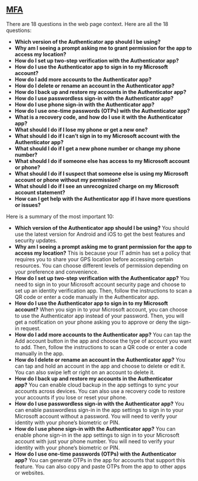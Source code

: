 
## [MFA](https://support.microsoft.com/en-us/account-billing/common-questions-about-the-microsoft-authenticator-app-12d283d1-bcef-4875-9ae5-ac360e2945dd) 


There are 18 questions in the web page context.  Here are all the 18 questions:
- **Which version of the Authenticator app should I be using?**
- **Why am I seeing a prompt asking me to grant permission for the app to access my location?**
- **How do I set up two-step verification with the Authenticator app?**
- **How do I use the Authenticator app to sign in to my Microsoft account?**
- **How do I add more accounts to the Authenticator app?**
- **How do I delete or rename an account in the Authenticator app?**
- **How do I back up and restore my accounts in the Authenticator app?**
- **How do I use passwordless sign-in with the Authenticator app?**
- **How do I use phone sign-in with the Authenticator app?**
- **How do I use one-time passwords (OTPs) with the Authenticator app?**
- **What is a recovery code, and how do I use it with the Authenticator app?**
- **What should I do if I lose my phone or get a new one?**
- **What should I do if I can’t sign in to my Microsoft account with the Authenticator app?**
- **What should I do if I get a new phone number or change my phone number?**
- **What should I do if someone else has access to my Microsoft account or phone?**
- **What should I do if I suspect that someone else is using my Microsoft account or phone without my permission?**
- **What should I do if I see an unrecognized charge on my Microsoft account statement?**
- **How can I get help with the Authenticator app if I have more questions or issues?** 

Here is a summary of the most important 10:

- **Which version of the Authenticator app should I be using?** You should use the latest version for Android and iOS to get the best features and security updates.
- **Why am I seeing a prompt asking me to grant permission for the app to access my location?** This is because your IT admin has set a policy that requires you to share your GPS location before accessing certain resources. You can choose different levels of permission depending on your preference and convenience.
- **How do I set up two-step verification with the Authenticator app?** You need to sign in to your Microsoft account security page and choose to set up an identity verification app. Then, follow the instructions to scan a QR code or enter a code manually in the Authenticator app.
- **How do I use the Authenticator app to sign in to my Microsoft account?** When you sign in to your Microsoft account, you can choose to use the Authenticator app instead of your password. Then, you will get a notification on your phone asking you to approve or deny the sign-in request.
- **How do I add more accounts to the Authenticator app?** You can tap the Add account button in the app and choose the type of account you want to add. Then, follow the instructions to scan a QR code or enter a code manually in the app.
- **How do I delete or rename an account in the Authenticator app?** You can tap and hold an account in the app and choose to delete or edit it. You can also swipe left or right on an account to delete it.
- **How do I back up and restore my accounts in the Authenticator app?** You can enable cloud backup in the app settings to sync your accounts across devices. You can also use a recovery code to restore your accounts if you lose or reset your phone.
- **How do I use passwordless sign-in with the Authenticator app?** You can enable passwordless sign-in in the app settings to sign in to your Microsoft account without a password. You will need to verify your identity with your phone’s biometric or PIN.
- **How do I use phone sign-in with the Authenticator app?** You can enable phone sign-in in the app settings to sign in to your Microsoft account with just your phone number. You will need to verify your identity with your phone’s biometric or PIN.
- **How do I use one-time passwords (OTPs) with the Authenticator app?** You can generate OTPs in the app for accounts that support this feature. You can also copy and paste OTPs from the app to other apps or websites.
